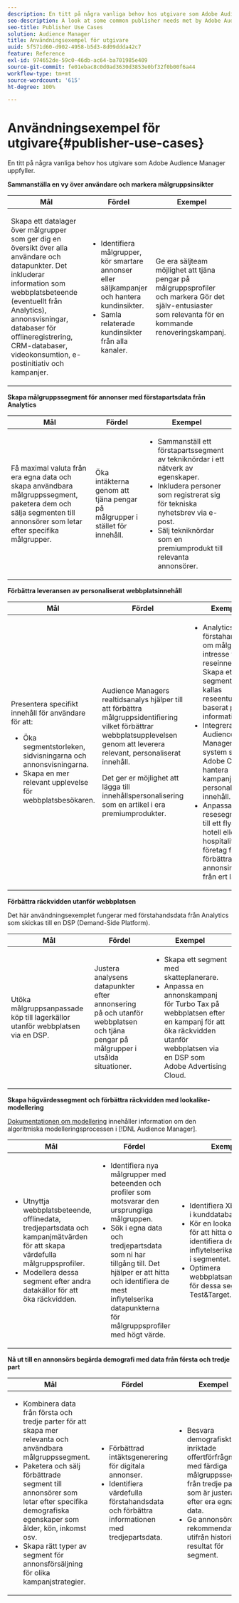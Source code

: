 ```yaml
---
description: En titt på några vanliga behov hos utgivare som Adobe Audience Manager uppfyller.
seo-description: A look at some common publisher needs met by Adobe Audience Manager.
seo-title: Publisher Use Cases
solution: Audience Manager
title: Användningsexempel för utgivare
uuid: 5f571d60-d902-4958-b5d3-8d09ddda42c7
feature: Reference
exl-id: 974652de-59c0-46db-ac64-ba701985e409
source-git-commit: fe01ebac8c0d0ad3630d3853e0bf32f0b00f6a44
workflow-type: tm+mt
source-wordcount: '615'
ht-degree: 100%

---
```


# Användningsexempel för utgivare{#publisher-use-cases}

En titt på några vanliga behov hos utgivare som Adobe Audience Manager uppfyller.

<!-- 

c_pub_use_case.xml

 -->

**Sammanställa en vy över användare och markera målgruppsinsikter**

<table id="table_7051791195CE41B49173BBF9E581BFB6"> 
 <thead> 
  <tr> 
   <th colname="col1" class="entry"> Mål </th> 
   <th colname="col2" class="entry"> Fördel </th> 
   <th colname="col3" class="entry"> Exempel </th> 
  </tr> 
 </thead>
 <tbody> 
  <tr> 
   <td colname="col1"> <p>Skapa ett datalager över målgrupper som ger dig en översikt över alla användare och datapunkter. Det inkluderar information som webbplatsbeteende (eventuellt från Analytics), annonsvisningar, databaser för offlineregistrering, CRM-databaser, videokonsumtion, e-postinitiativ och kampanjer. </p> </td> 
   <td colname="col2"> <p> 
     <ul id="ul_FB6683152C7D4D65AF951BA55E123427"> 
      <li id="li_45C12198EDDE4107AE59947BBAA51A60">Identifiera målgrupper, kör smartare annonser eller säljkampanjer och hantera kundinsikter. </li> 
      <li id="li_53727E7A3D494299B4631439612AC226">Samla relaterade kundinsikter från alla kanaler. </li> 
     </ul> </p> </td> 
   <td colname="col3"> <p>Ge era säljteam möjlighet att tjäna pengar på målgruppsprofiler och markera Gör det själv-entusiaster som relevanta för en kommande renoveringskampanj. </p> </td> 
  </tr> 
 </tbody> 
</table>

**Skapa målgruppssegment för annonser med förstapartsdata från Analytics**

<table id="table_EE77D9F5BAD1473C8E058EE778AF2C3F"> 
 <thead> 
  <tr> 
   <th colname="col1" class="entry"> Mål </th> 
   <th colname="col2" class="entry"> Fördel </th> 
   <th colname="col3" class="entry"> Exempel </th> 
  </tr> 
 </thead>
 <tbody> 
  <tr> 
   <td colname="col1"> <p>Få maximal valuta från era egna data och skapa användbara målgruppssegment, paketera dem och sälja segmenten till annonsörer som letar efter specifika målgrupper. </p> </td> 
   <td colname="col2"> <p>Öka intäkterna genom att tjäna pengar på målgrupper i stället för innehåll. </p> </td> 
   <td colname="col3"> <p> 
     <ul id="ul_07695D68C7FA4BDE92E69AB84B59F0B5"> 
      <li id="li_D271C4C62589403C9F5D3B478EA1B1F3">Sammanställ ett förstapartssegment av tekniknördar i ett nätverk av egenskaper. </li> 
      <li id="li_1EC9E0F4BC6343C88CF29D07B9D1DA11">Inkludera personer som registrerat sig för tekniska nyhetsbrev via e-post. </li> 
      <li id="li_2C5CE406BAEC4F3B8AAED5DF414E1C8B">Sälj tekniknördar som en premiumprodukt till relevanta annonsörer. </li> 
     </ul> </p> </td> 
  </tr> 
 </tbody> 
</table>

**Förbättra leveransen av personaliserat webbplatsinnehåll**

<table id="table_D8E82821D9F1491A822A6ABA3A988386"> 
 <thead> 
  <tr> 
   <th colname="col1" class="entry"> Mål </th> 
   <th colname="col2" class="entry"> Fördel </th> 
   <th colname="col3" class="entry"> Exempel </th> 
  </tr> 
 </thead>
 <tbody> 
  <tr> 
   <td colname="col1"> <p>Presentera specifikt innehåll för användare för att: </p> <p> 
     <ul id="ul_ACE36F7845EB4A2E9005ECCD746495CC"> 
      <li id="li_0714139FF2F5492DA32FB95456699E54">Öka segmentstorleken, sidvisningarna och annonsvisningarna. </li> 
      <li id="li_2CA4DFF2836D4F71A137829074F46D17">Skapa en mer relevant upplevelse för webbplatsbesökaren. </li> 
     </ul> </p> </td> 
   <td colname="col2"> <p><span class="keyword"> Audience Managers</span> realtidsanalys hjälper till att förbättra målgruppsidentifiering vilket förbättrar webbplatsupplevelsen genom att leverera relevant, personaliserat innehåll. </p> <p>Det ger er möjlighet att lägga till innehållspersonalisering som en artikel i era premiumprodukter. </p> </td> 
   <td colname="col3"> <p> 
     <ul id="ul_EEED2DAD504C486F8C00992219C893F7"> 
      <li id="li_E536F7C79824484DA3DC895809B849F4">Analytics ger förstahandsdata om målgruppers intresse för reseinnehåll. Skapa ett segment som kallas reseentusiaster baserat på den informationen. </li> 
      <li id="li_DCB3A5F3772C4DCEB757A4AB6CABFBE3">Integrera <span class="keyword"> Audience Manager</span> med ett system som Adobe CQ för att hantera kampanjer med personaliserat innehåll. </li> 
      <li id="li_A9BFB7EB7504492BA83F182BE5E8CEF8">Anpassa resesegmentet till ett flygbolag, hotell eller hospitality-företag för att förbättra annonsintäkterna från ert lager. </li> 
     </ul> </p> </td> 
  </tr> 
 </tbody> 
</table>

**Förbättra räckvidden utanför webbplatsen**

Det här användningsexemplet fungerar med förstahandsdata från Analytics som skickas till en DSP (Demand-Side Platform).

<table id="table_F88329D45D9441F1A8EDB9D6140FD02D"> 
 <thead> 
  <tr> 
   <th colname="col1" class="entry"> Mål </th> 
   <th colname="col2" class="entry"> Fördel </th> 
   <th colname="col3" class="entry"> Exempel </th> 
  </tr>
 </thead>
 <tbody> 
  <tr> 
   <td colname="col1"> <p>Utöka målgruppsanpassade köp till lagerkällor utanför webbplatsen via en DSP. </p> </td> 
   <td colname="col2"> <p>Justera analysens datapunkter efter annonsering på och utanför webbplatsen och tjäna pengar på målgrupper i utsålda situationer. </p> </td> 
   <td colname="col3"> <p> 
     <ul id="ul_EE7A86BFFE534A59A9F8C7CAF46A31E5"> 
      <li id="li_D399592D9D904865BD319DC3621B832B">Skapa ett segment med skatteplanerare. </li> 
      <li id="li_D28AC8BA5E194176BB8736B089B3C2F7">Anpassa en annonskampanj för Turbo Tax på webbplatsen efter en kampanj för att öka räckvidden utanför webbplatsen via en DSP som Adobe Advertising Cloud. </li> 
     </ul> </p> </td> 
  </tr> 
 </tbody> 
</table>

**Skapa högvärdessegment och förbättra räckvidden med lookalike-modellering**

[Dokumentationen om modellering](../features/algorithmic-models/understanding-models.md) innehåller information om den algoritmiska modelleringsprocessen i [!DNL Audience Manager].

<table id="table_A10E4656E2A74EF5BCCA42A7AAA94416"> 
 <thead> 
  <tr> 
   <th colname="col1" class="entry"> Mål </th> 
   <th colname="col2" class="entry"> Fördel </th> 
   <th colname="col3" class="entry"> Exempel </th> 
  </tr>
 </thead>
 <tbody> 
  <tr> 
   <td colname="col1"> <p> 
     <ul id="ul_6B69497AA7F543249FF820B1D5DC604F"> 
      <li id="li_7022E99BC3C6475988B8424528A221A8">Utnyttja webbplatsbeteende, offlinedata, tredjepartsdata och kampanjmätvärden för att skapa värdefulla målgruppsprofiler. </li> 
      <li id="li_DBD50B14B3D34D9AB72C42E245406FE8">Modellera dessa segment efter andra datakällor för att öka räckvidden. </li> 
     </ul> </p> </td> 
   <td colname="col2"> <p> 
     <ul id="ul_CC5448D2EA0646D4AF3547E81DE31FDE"> 
      <li id="li_8F11E40026404C1380F26F6D03952C8E">Identifiera nya målgrupper med beteenden och profiler som motsvarar den ursprungliga målgruppen. </li> 
      <li id="li_5F67AD849EC145DBB1E52A92BBE2CEE3">Sök i egna data och tredjepartsdata som ni har tillgång till. Det hjälper er att hitta och identifiera de mest inflytelserika datapunkterna för målgruppsprofiler med högt värde. </li> 
     </ul> </p> </td> 
   <td colname="col3"> <p> 
     <ul id="ul_51091241D6B94A849A383538045D797C"> 
      <li id="li_88798E58BA574FA196CFC02C9C55A293">Identifiera Xbox-spelare i kunddatabasen. </li> 
      <li id="li_1136BBC68C8242CE9F116F2C70A4C164">Kör en lookalike-modell för att hitta och identifiera de mest inflytelserika användarna i segmentet. </li> 
      <li id="li_8BAED15DF7BA41B28B51BE8DC71DFDE8">Optimera webbplatsannonseringen för dessa segment med Test&amp;Target. </li> 
     </ul> </p> </td> 
  </tr> 
 </tbody> 
</table>

**Nå ut till en annonsörs begärda demografi med data från första och tredje part**

<table id="table_63E19A09F1254D83A84F741CFB68A684"> 
 <thead> 
  <tr> 
   <th colname="col1" class="entry"> Mål </th> 
   <th colname="col2" class="entry"> Fördel </th> 
   <th colname="col3" class="entry"> Exempel </th> 
  </tr> 
 </thead>
 <tbody> 
  <tr> 
   <td colname="col1"> <p> 
     <ul id="ul_DB5B31FB1C7D4D36B9C32912921B39B5"> 
      <li id="li_7B750D619A8F40329B027559DDC5CFB0">Kombinera data från första och tredje parter för att skapa mer relevanta och användbara målgruppssegment. </li> 
      <li id="li_E0BC69F4F1BC4A2FA8B1807815072642">Paketera och sälj förbättrade segment till annonsörer som letar efter specifika demografiska egenskaper som ålder, kön, inkomst osv. </li> 
      <li id="li_87FD5150D9F74FC9973FECD5DA363C34">Skapa rätt typer av segment för annonsförsäljning för olika kampanjstrategier. </li> 
     </ul> </p> </td> 
   <td colname="col2"> <p> 
     <ul id="ul_9AABE5394A2B4352A9A368C3F887F583"> 
      <li id="li_64324505C1494879AE01DD93DFFF4753">Förbättrad intäktsgenerering för digitala annonser. </li> 
      <li id="li_429471653E65467582B193F89D7C5426">Identifiera värdefulla förstahandsdata och förbättra informationen med tredjepartsdata. </li> 
     </ul> </p> </td> 
   <td colname="col3"> <p> 
     <ul id="ul_E59B88951B454AEA8E898A64C07F0F49"> 
      <li id="li_A856501CD9AB4ABFA4A440D2F451DFD2">Besvara demografiskt inriktade offertförfrågningar med färdiga målgruppssegment från tredje part som är justerade efter era egna data. </li> 
      <li id="li_32C82F83D0D440C0B86C527FD4BAF118">Ge annonsörer rekommendationer utifrån historiska resultat för segment. </li> 
     </ul> </p> </td> 
  </tr> 
 </tbody> 
</table>
